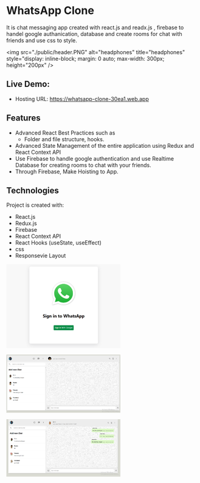 
# WhatsApp Clone
It is chat messaging app created with react.js and readx.js , firebase to handel google authanication,  database and create rooms for chat with friends and use css to style.

<img
  src="./public/header.PNG"
  alt="headphones"
  title="headphones"
  style="display: inline-block; margin: 0 auto; max-width: 300px; height="200px"
/>

## Live Demo:
   - Hosting URL: https://whatsapp-clone-30ea1.web.app 

## Features
  - Advanced React Best Practices such as
    - Folder and file structure, hooks.
  - Advanced State Management of the entire application using Redux and React Context API
  - Use Firebase to handle google authentication and use Realtime Database for creating rooms to chat with your friends.
  - Through Firebase, Make Hoisting to App.


## Technologies
Project is created with:
   - React.js
   - Redux.js
   - Firebase
   - React Context API
   - React Hooks (useState, useEffect)
   - css
   - Responsevie Layout

<img
  src="./public/header.PNG"
  alt="headphones"
  title="headphones"
  style="display: inline-block; margin: 0 auto; max-width: 300px"
/>

<img
  src="./public/body.PNG"
  alt="headphones"
  title="headphones"
  style="display: inline-block; margin: 0 auto; max-width: 300px"
/>

<img
  src="./public/body2.PNG"
  alt="headphones"
  title="headphones"
  style="display: inline-block; margin: 0 auto; max-width: 300px"
/>
